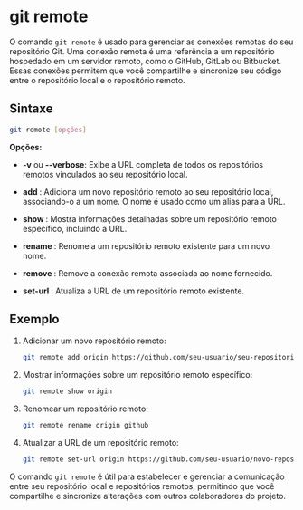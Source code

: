 # git remote

O comando `git remote` é usado para gerenciar as conexões remotas do seu repositório Git. Uma conexão remota é uma referência a um repositório hospedado em um servidor remoto, como o GitHub, GitLab ou Bitbucket. Essas conexões permitem que você compartilhe e sincronize seu código entre o repositório local e o repositório remoto.

## **Sintaxe**

```bash
git remote [opções]
```

**Opções:**

- **-v** ou **--verbose**: Exibe a URL completa de todos os repositórios remotos vinculados ao seu repositório local.

- **add <nome> <URL>**: Adiciona um novo repositório remoto ao seu repositório local, associando-o a um nome. O nome é usado como um alias para a URL.

- **show <nome>**: Mostra informações detalhadas sobre um repositório remoto específico, incluindo a URL.

- **rename <nome-atual> <novo-nome>**: Renomeia um repositório remoto existente para um novo nome.

- **remove <nome>**: Remove a conexão remota associada ao nome fornecido.

- **set-url <nome> <nova-URL>**: Atualiza a URL de um repositório remoto existente.

## **Exemplo**

1. Adicionar um novo repositório remoto:

   ```bash
   git remote add origin https://github.com/seu-usuario/seu-repositorio.git
   ```

2. Mostrar informações sobre um repositório remoto específico:

   ```bash
   git remote show origin
   ```

3. Renomear um repositório remoto:

   ```bash
   git remote rename origin github
   ```

4. Atualizar a URL de um repositório remoto:

   ```bash
   git remote set-url origin https://github.com/seu-usuario/novo-repositorio.git
   ```

O comando `git remote` é útil para estabelecer e gerenciar a comunicação entre seu repositório local e repositórios remotos, permitindo que você compartilhe e sincronize alterações com outros colaboradores do projeto.
